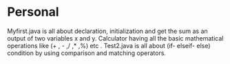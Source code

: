 # Personal
Myfirst.java is all about declaration, initialization and get the sum as an output of two variables x and y.
Calculator having all the basic mathematical operations like (+ , - ,/ ,* ,%) etc  .
Test2.java is all about (if- elseif- else) condition  by using comparison and matching operators.
